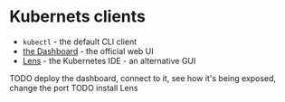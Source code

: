 Kubernets clients
=================

* `kubectl` - the default CLI client
* [the Dashboard](https://kubernetes.io/docs/tasks/access-application-cluster/web-ui-dashboard/) - the official web UI
* [Lens](https://k8slens.dev/) - the Kubernetes IDE - an alternative GUI

TODO deploy the dashboard, connect to it, see how it's being exposed, change the port
TODO install Lens
